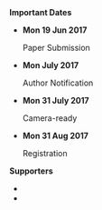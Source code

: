 <div class="panel panel-primary"> 
<div class="panel-heading">
<strong>Important Dates</strong>
</div> 
<ul class="list-group">

<li class="list-group-item">
<p>
<strong>Mon 19 Jun 2017</strong>
<span data-toggle="tooltip" title="Timezone: AoE (UTC-12h)">
<span class="glyphicon glyphicon-time"></span>
</span>
</p>
<p>Paper Submission</p>
</li>

<li class="list-group-item">
<p><strong>Mon July 2017</strong>
<span data-toggle="tooltip" title="Timezone: AoE (UTC-12h)">
<span class="glyphicon glyphicon-time"></span>
</p>
<p>Author Notification</p>
</li>

<li class="list-group-item">
<p><strong>Mon 31 July 2017</strong>
<span data-toggle="tooltip" title="Timezone: AoE (UTC-12h)">
<span class="glyphicon glyphicon-time"></span>
</p>
<p>Camera-ready</p>
</li>

<li class="list-group-item">
<p><strong>Mon 31 Aug 2017</strong>
<span data-toggle="tooltip" title="Timezone: AoE (UTC-12h)">
<span class="glyphicon glyphicon-time"></span>
</p>
<p>Registration</p>
</li>

</ul>
</div>

<div class="panel panel-primary"> 
<div class="panel-heading">
<strong>Supporters</strong>
</div> 
<ul class="list-group">

<li class="list-group-item">
  <img class="img-responsive center-block" src="/assets/images/sdu.png" alt="">
</li>
<li class="list-group-item">
  <img class="img-responsive center-block" src="/assets/images/unibo.png" alt="">
</li>
</ul>
</div>


<script>
$(document).ready(function(){$('[data-toggle="tooltip"]').tooltip();});
</script>